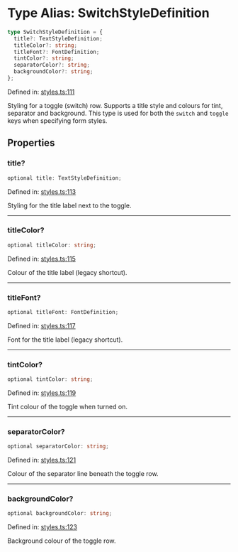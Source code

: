 # Type Alias: SwitchStyleDefinition

```ts
type SwitchStyleDefinition = {
  title?: TextStyleDefinition;
  titleColor?: string;
  titleFont?: FontDefinition;
  tintColor?: string;
  separatorColor?: string;
  backgroundColor?: string;
};
```

Defined in: [styles.ts:111](https://github.com/Fiksuruoka-fi/capacitor-adyen/blob/11440fe41a762b3d0bd5e9f1d1bfe680598119ee/src/definitions/styles.ts#L111)

Styling for a toggle (switch) row. Supports a title style and colours for
tint, separator and background. This type is used for both the `switch` and
`toggle` keys when specifying form styles.

## Properties

### title?

```ts
optional title: TextStyleDefinition;
```

Defined in: [styles.ts:113](https://github.com/Fiksuruoka-fi/capacitor-adyen/blob/11440fe41a762b3d0bd5e9f1d1bfe680598119ee/src/definitions/styles.ts#L113)

Styling for the title label next to the toggle.

***

### titleColor?

```ts
optional titleColor: string;
```

Defined in: [styles.ts:115](https://github.com/Fiksuruoka-fi/capacitor-adyen/blob/11440fe41a762b3d0bd5e9f1d1bfe680598119ee/src/definitions/styles.ts#L115)

Colour of the title label (legacy shortcut).

***

### titleFont?

```ts
optional titleFont: FontDefinition;
```

Defined in: [styles.ts:117](https://github.com/Fiksuruoka-fi/capacitor-adyen/blob/11440fe41a762b3d0bd5e9f1d1bfe680598119ee/src/definitions/styles.ts#L117)

Font for the title label (legacy shortcut).

***

### tintColor?

```ts
optional tintColor: string;
```

Defined in: [styles.ts:119](https://github.com/Fiksuruoka-fi/capacitor-adyen/blob/11440fe41a762b3d0bd5e9f1d1bfe680598119ee/src/definitions/styles.ts#L119)

Tint colour of the toggle when turned on.

***

### separatorColor?

```ts
optional separatorColor: string;
```

Defined in: [styles.ts:121](https://github.com/Fiksuruoka-fi/capacitor-adyen/blob/11440fe41a762b3d0bd5e9f1d1bfe680598119ee/src/definitions/styles.ts#L121)

Colour of the separator line beneath the toggle row.

***

### backgroundColor?

```ts
optional backgroundColor: string;
```

Defined in: [styles.ts:123](https://github.com/Fiksuruoka-fi/capacitor-adyen/blob/11440fe41a762b3d0bd5e9f1d1bfe680598119ee/src/definitions/styles.ts#L123)

Background colour of the toggle row.
